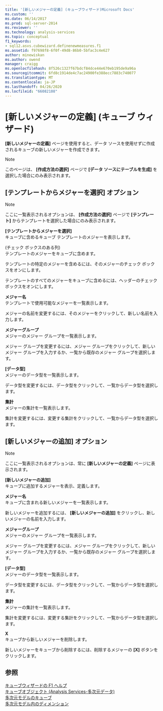 ```yaml
---
title: '[新しいメジャーの定義] (キューブウィザード)Microsoft Docs'
ms.custom: ''
ms.date: 06/14/2017
ms.prod: sql-server-2014
ms.reviewer: ''
ms.technology: analysis-services
ms.topic: conceptual
f1_keywords:
- sql12.asvs.cubewizard.definenewmeasures.f1
ms.assetid: f97698f8-6f0f-49d8-86b0-5bfac3c4e627
author: minewiskan
ms.author: owend
manager: craigg
ms.openlocfilehash: 8f526c1327f67bdcf84dce44e670eb195de9a96a
ms.sourcegitcommit: 6fd8c1914de4c7ac24900fe388ecc7883c740077
ms.translationtype: MT
ms.contentlocale: ja-JP
ms.lasthandoff: 04/26/2020
ms.locfileid: "66082108"
---
```

# <a name="define-new-measures-cube-wizard"></a>[新しいメジャーの定義] (キューブ ウィザード)
  **[新しいメジャーの定義]** ページを使用すると、データ ソースを使用せずに作成されるキューブの新しいメジャーを作成できます。  
  
> [!NOTE]  
>  このページは、 **[作成方法の選択]** ページで **[データ ソースにテーブルを生成]** を選択した場合にのみ表示されます。  
  
## <a name="select-measures-from-template-options"></a>[テンプレートからメジャーを選択] オプション  
  
> [!NOTE]  
>  ここに一覧表示されるオプションは、 **[作成方法の選択]** ページで **[テンプレート]** からテンプレートを選択した場合にのみ表示されます。  
  
 **[テンプレートからメジャーを選択]**  
 キューブに含めるキューブ テンプレートのメジャーを表示します。  
  
 (チェック ボックスのある列)  
 テンプレートのメジャーをキューブに含めます。  
  
 テンプレートの特定のメジャーを含めるには、そのメジャーのチェック ボックスをオンにします。  
  
 テンプレートのすべてのメジャーをキューブに含めるには、ヘッダーのチェック ボックスをオンにします。  
  
 **メジャー名**  
 テンプレートで使用可能なメジャーを一覧表示します。  
  
 メジャーの名前を変更するには、そのメジャーをクリックして、新しい名前を入力します。  
  
 **メジャーグループ**  
 メジャーのメジャー グループを一覧表示します。  
  
 メジャー グループを変更するには、メジャー グループをクリックして、新しいメジャー グループを入力するか、一覧から既存のメジャー グループを選択します。  
  
 **[データ型]**  
 メジャーのデータ型を一覧表示します。  
  
 データ型を変更するには、データ型をクリックして、一覧からデータ型を選択します。  
  
 **集計**  
 メジャーの集計を一覧表示します。  
  
 集計を変更するには、変更する集計をクリックして、一覧からデータ型を選択します。  
  
## <a name="add-new-measures-options"></a>[新しいメジャーの追加] オプション  
  
> [!NOTE]  
>  ここに一覧表示されるオプションは、常に **[新しいメジャーの定義]** ページに表示されます。  
  
 **[新しいメジャーの追加]**  
 キューブに追加するメジャーを表示、定義します。  
  
 **メジャー名**  
 キューブに含まれる新しいメジャーを一覧表示します。  
  
 新しいメジャーを追加するには、 **[新しいメジャーの追加]** をクリックし、新しいメジャーの名前を入力します。  
  
 **メジャーグループ**  
 メジャーのメジャー グループを一覧表示します。  
  
 メジャー グループを変更するには、メジャー グループをクリックして、新しいメジャー グループを入力するか、一覧から既存のメジャー グループを選択します。  
  
 **[データ型]**  
 メジャーのデータ型を一覧表示します。  
  
 データ型を変更するには、データ型をクリックして、一覧からデータ型を選択します。  
  
 **集計**  
 メジャーの集計を一覧表示します。  
  
 集計を変更するには、変更する集計をクリックして、一覧からデータ型を選択します。  
  
 **X**  
 キューブから新しいメジャーを削除します。  
  
 新しいメジャーをキューブから削除するには、削除するメジャーの **[X]** ボタンをクリックします。  
  
## <a name="see-also"></a>参照  
 [キューブウィザードの F1 ヘルプ](cube-wizard-f1-help.md)   
 [キューブオブジェクト &#40;Analysis Services-多次元データ&#41;](multidimensional-models-olap-logical-cube-objects/cube-objects-analysis-services-multidimensional-data.md)   
 [多次元モデルのキューブ](multidimensional-models/cubes-in-multidimensional-models.md)   
 [多次元モデル内のディメンション](multidimensional-models/dimensions-in-multidimensional-models.md)  
  
  
